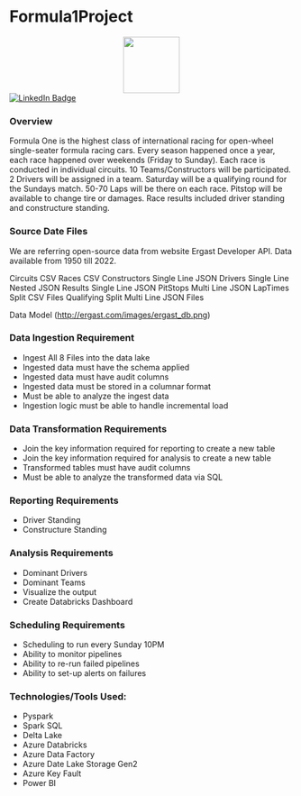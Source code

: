 # Formula1Project
<div id="header" align="center">
  <img src="https://media.giphy.com/media/M9gbBd9nbDrOTu1Mqx/giphy.gif" width="100"/>
</div>

<div id="badges">
  <a href="https://www.linkedin.com/in/maheshbhatm/">
    <img src="https://img.shields.io/badge/LinkedIn-blue?style=for-the-badge&logo=linkedin&logoColor=white" alt="LinkedIn Badge"/>
  </a>
</div>
 

<h3>Overview</h3>

Formula One is the highest class of international racing for open-wheel single-seater formula racing cars. Every season happened once a year, each race happened over weekends (Friday to Sunday). Each race is conducted in individual circuits. 10 Teams/Constructors will be participated. 2 Drivers will be assigned in a team. Saturday will be a qualifying round for the Sundays match. 50-70 Laps will be there on each race. Pitstop will be available to change tire or damages. Race results included driver standing and constructure standing.


<h3>Source Date Files</h3>
We are referring open-source data from website Ergast Developer API. Data available from 1950 till 2022.

Circuits 	CSV
Races 	CSV
Constructors 	Single Line JSON
Drivers 	Single Line Nested JSON
Results	Single Line JSON
PitStops 	Multi Line JSON
LapTimes 	Split CSV Files
Qualifying 	Split Multi Line JSON Files

Data Model (http://ergast.com/images/ergast_db.png)
 

<h3>Data Ingestion Requirement</h3>
<ul>
  <li>Ingest All 8 Files into the data lake </li>
  <li>Ingested data must have the schema applied </li>
  <li>Ingested data must have audit columns </li>
  <li>Ingested data must be stored in a columnar format</li>
  <li>Must be able to analyze the ingest data </li>
  <li>Ingestion logic must be able to handle incremental load</li>
</ul> 

<h3>Data Transformation Requirements</h3>
<ul>
  <li>Join the key information required for reporting to create a new table</li>
  <li>Join the key information required for analysis to create a new table </li>
  <li>Transformed tables must have audit columns </li>
  <li>Must be able to analyze the transformed data via SQL</li>
</ul> 

<h3>Reporting Requirements</h3>
<ul>
  <li>Driver Standing </li>
  <li>Constructure Standing</li> 
</ul> 

<h3>Analysis Requirements</h3>
<ul>
  <li>Dominant Drivers </li>
  <li>Dominant Teams </li> 
  <li>Visualize the output </li>
  <li>Create Databricks Dashboard</li> 
</ul> 

<h3>Scheduling Requirements</h3>
<ul>
  <li>Scheduling to run every Sunday 10PM</li>
  <li>Ability to monitor pipelines </li> 
  <li>Ability to re-run failed pipelines </li>
  <li>Ability to set-up alerts on failures </li> 
</ul>  

<h3>Technologies/Tools Used:</h3>
<ul>
  <li>Pyspark</li> 
  <li>Spark SQL</li> 
  <li>Delta Lake</li> 
  <li>Azure Databricks </li> 
  <li>Azure Data Factory</li> 
  <li>Azure Date Lake Storage Gen2</li> 
  <li>Azure Key Fault</li> 
  <li>Power BI</li> 
</ul>  
